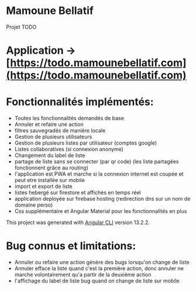 # Mamoune Bellatif
Projet TODO 
# Application -> [https://todo.mamounebellatif.com](https://todo.mamounebellatif.com)

# Fonctionnalités implémentés:
- Toutes les fonctionnalités demandés de base 
- Annuler et refaire une action
- filtres sauvegradés de manière locale
- Gestion de plusieurs utilisateurs
- Gestion de plusieurs listes par utilisateur (comptes google)
- Listes collaboratives (si connexion anonyme)
- Changement du label de liste
- partage de liste sans se connecter (par qr code)
(les liste partagées fonctionnent grâce au routing)
- l'application est PWA et marche si la connexion internet est coupée et peut etre installée sur mobile
- import et export de liste
- listes hebergé sur firestore et affichés en temps réel
- application deployée sur firebase hosting (redirection dns sur un nom de domaine perso)
- Css supplémentaire et Angular Material pour les fonctionnalités en plus

This project was generated with [Angular CLI](https://github.com/angular/angular-cli) version 13.2.2.

# Bug connus et limitations:
- Annuler ou refaire une action génère des bugs lorsqu'on change de liste
- Annuler efface la liste quand c'est la première action, donc annuler ne marche volontairement qu'a partir de la deuxième action
- l'affichage du label de liste bug quand on change de liste
sur mobile
